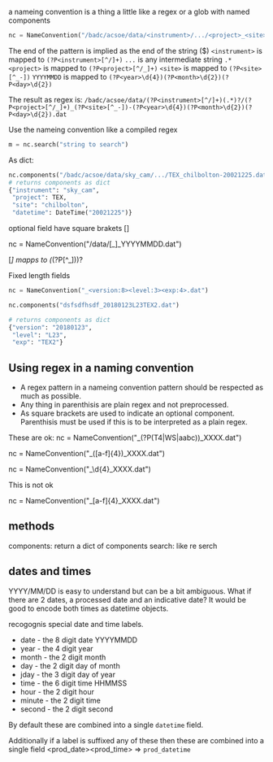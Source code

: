
a nameing convention is a thing a little like a regex or a glob with named components 

```python
nc = NameConvention("/badc/acsoe/data/<instrument>/.../<project>_<site>-YYYYMMDD.dat")
```

The end of the pattern is implied as the end of the string ($)
`<instrument>` is mapped to `(?P<instrument>[^/]+)`
`...` is any intermediate string `.*` 
`<project>` is mapped to  `(?P<project>[^/_]+)`
`<site>` is mapped to `(?P<site>[^_-])`
`YYYYMMDD` is mapped to `(?P<year>\d{4})(?P<month>\d{2})(?P<day>\d{2})`

The result as regex is:
`/badc/acsoe/data/(?P<instrument>[^/]+)(.*)?/(?P<project>[^/_]+)_(?P<site>[^_-])-(?P<year>\d{4})(?P<month>\d{2})(?P<day>\d{2}).dat`

Use the nameing convention like a compiled regex

```python
m = nc.search("string to search")
```

As dict:

```python
nc.components("/badc/acsoe/data/sky_cam/.../TEX_chilbolton-20021225.dat")
# returns components as dict
{"instrument": "sky_cam",
 "project": TEX,
 "site": "chilbolton",
 "datetime": DateTime("20021225")}
```

 optional field have square brakets []

nc = NameConvention("/data/<instrument>[_<model>]_YYYYMMDD.dat")

[_<model>] mapps to (_(?P<model>[^_]))?

Fixed length fields

```python
nc = NameConvention("_<version:8><level:3><exp:4>.dat")

nc.components("dsfsdfhsdf_20180123L23TEX2.dat")

# returns components as dict
{"version": "20180123",
 "level": "L23",
 "exp": "TEX2"}
```


## Using regex in a naming convention
 - A regex pattern in a nameing convention pattern should be respected as much as possible. 
 - Any thing in parenthisis are plain regex and not preprocessed. 
 - As square brackets are used to indicate an optional component. Parenthisis must be used if this is to be interpreted as a 
   plain regex.

These are ok:
nc = NameConvention("<prod>_(?P<term>(T4|WS|aabc))_XXXX.dat")

nc = NameConvention("<prod>_([a-f]{4})_XXXX.dat")

nc = NameConvention("<prod>_\d{4}_XXXX.dat")

This is not ok

nc = NameConvention("<prod>_[a-f]{4}_XXXX.dat")

## methods

components: return a dict of components
search: like re serch




## dates and times

YYYY/MM/DD is easy to understand but can be a bit ambiguous. What if there are 2 dates, a processed date and an indicative date? 
It would be good to encode both times as datetime objects.  

recogognis special date and time labels.
 - date - the 8 digit date YYYYMMDD
 - year - the 4 digit year
 - month - the 2 digit month
 - day - the 2 digit day of month
 - jday - the 3 digit day of year
 - time - the 6 digit time HHMMSS
 - hour - the 2 digit hour
 - minute - the 2 digit time
 - second - the 2 digit second

By default these are combined into a single `datetime` field. 

Additionally if a label is suffixed any of these then these are combined into a single field 
<prod_date><prod_time> => `prod_datetime`  

